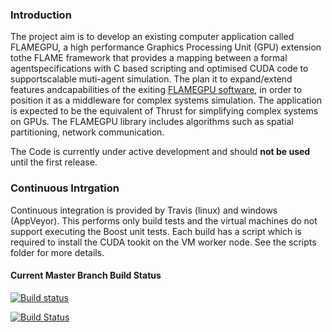### Introduction

The project aim is to develop an existing computer application called FLAMEGPU, a high performance Graphics Processing Unit (GPU) extension tothe FLAME framework that provides a mapping between a formal agentspecifications with C based scripting and optimised CUDA code to supportscalable muti-agent simulation.  The plan it to expand/extend features andcapabilities of the exiting <a href="https://github.com/FLAMEGPU/FLAMEGPU">FLAMEGPU software</a>, in order to position it as a middleware for complex systems simulation. The application is expected to be the equivalent of Thrust for simplifying complex systems on GPUs.  The FLAMEGPU library includes  algorithms such as spatial partitioning, network communication.  

The Code is currently under active development and should **not be used** until the first release.

### Continuous Intrgation

Continuous integration is provided by Travis (linux) and windows (AppVeyor). This performs only build tests and the virtual machines do not support executing the Boost unit tests. Each build has a script which is required to install the CUDA tookit on the VM worker node. See the scripts folder for more details.

#### Current Master Branch Build Status

[![Build status](https://ci.appveyor.com/api/projects/status/4p58gnu8tyj7y3a7/branch/master?svg=true)](https://ci.appveyor.com/project/mondus/flamegpu2-dev/branch/master)

[![Build Status](https://travis-ci.org/FLAMEGPU/FLAMEGPU2_dev.svg?branch=master)](https://travis-ci.org/FLAMEGPU/FLAMEGPU2_dev)
